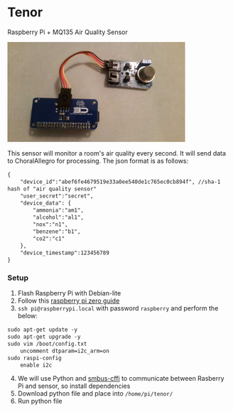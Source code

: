 # Tenor
Raspberry Pi + MQ135 Air Quality Sensor

<img src="../images/tenor.jpg" width="400" />

This sensor will monitor a room's air quality every second. It will send data to ChoralAllegro for processing. The json format is as follows:
```
{
	"device_id":"abef6fe4679519e33a0ee540de1c765ec0cb894f", //sha-1 hash of "air quality sensor"
    "user_secret":"secret",
    "device_data": {
    	"ammonia":"am1",
        "alcohol":"al1",
        "nox":"n1",
        "benzene":"b1",
        "co2":"c1"
    },
    "device_timestamp":123456789
}
```

### Setup
1. Flash Raspberry Pi with Debian-lite
2. Follow this [raspberry pi zero guide]
3. `ssh pi@raspberrypi.local` with password `raspberry` and perform the below:
```
sudo apt-get update -y
sudo apt-get upgrade -y
sudo vim /boot/config.txt
    uncomment dtparam=i2c_arm=on
sudo raspi-config
    enable i2c
```
4. We will use Python and [smbus-cffi] to communicate between Rasberry Pi and sensor, so install dependencies
5. Download python file and place into `/home/pi/tenor/`
6. Run python file

[smbus-cffi]: https://pypi.python.org/pypi/smbus-cffi/0.5.1
[raspberry pi zero guide]: https://davidmaitland.me/2015/12/raspberry-pi-zero-headless-setup/